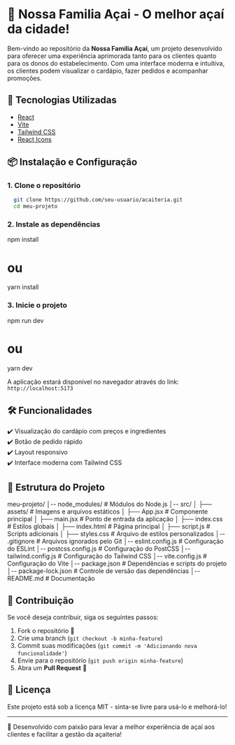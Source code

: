 # 🍇 Nossa Familia Açai - O melhor açaí da cidade!

Bem-vindo ao repositório da **Nossa Familia Açai**, um projeto desenvolvido para oferecer uma experiência aprimorada tanto para os clientes quanto para os donos do estabelecimento. Com uma interface moderna e intuitiva, os clientes podem visualizar o cardápio, fazer pedidos e acompanhar promoções.

## 🚀 Tecnologias Utilizadas

- [React](https://react.dev/)
- [Vite](https://vitejs.dev/)
- [Tailwind CSS](https://tailwindcss.com/)
- [React Icons](https://react-icons.github.io/react-icons/)

## 📦 Instalação e Configuração

### 1. Clone o repositório

```bash
  git clone https://github.com/seu-usuario/acaiteria.git
  cd meu-projeto
```

### 2. Instale as dependências

  npm install
  # ou
  yarn install

### 3. Inicie o projeto

  npm run dev
  # ou
  yarn dev

A aplicação estará disponível no navegador através do link: `http://localhost:5173`

## 🛠 Funcionalidades

✔️ Visualização do cardápio com preços e ingredientes  
✔️ Botão de pedido rápido  
✔️ Layout responsivo  
✔️ Interface moderna com Tailwind CSS  

## 📂 Estrutura do Projeto

meu-projeto/
│-- node_modules/       # Módulos do Node.js
│-- src/
│   ├── assets/         # Imagens e arquivos estáticos
│   ├── App.jsx         # Componente principal
│   ├── main.jsx        # Ponto de entrada da aplicação
│   ├── index.css       # Estilos globais
│   ├── index.html      # Página principal
│   ├── script.js       # Scripts adicionais
│   ├── styles.css      # Arquivo de estilos personalizados
│-- .gitignore          # Arquivos ignorados pelo Git
│-- eslint.config.js    # Configuração do ESLint
│-- postcss.config.js   # Configuração do PostCSS
│-- tailwind.config.js  # Configuração do Tailwind CSS
│-- vite.config.js      # Configuração do Vite
│-- package.json        # Dependências e scripts do projeto
│-- package-lock.json   # Controle de versão das dependências
│-- README.md           # Documentação

## 📌 Contribuição

Se você deseja contribuir, siga os seguintes passos:

1. Fork o repositório 🍴
2. Crie uma branch (`git checkout -b minha-feature`)
3. Commit suas modificações (`git commit -m 'Adicionando nova funcionalidade'`)
4. Envie para o repositório (`git push origin minha-feature`)
5. Abra um **Pull Request** 🚀

## 📄 Licença

Este projeto está sob a licença MIT - sinta-se livre para usá-lo e melhorá-lo!

---

💜 Desenvolvido com paixão para levar a melhor experiência de açaí aos clientes e facilitar a gestão da açaiteria!

